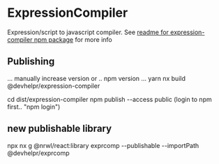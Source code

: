 # ExpressionCompiler

Expression/script to javascript compiler.
See [readme for expression-compiler npm package](expression-compiler/README.md) for more info

## Publishing


... manually increase version or .. npm version ...
yarn nx build @devhelpr/expression-compiler

cd dist/expression-compiler
npm publish --access public
(login to npm first.. "npm login")


## new publishable library

 npx nx g @nrwl/react:library exprcomp --publishable --importPath @devhelpr/exprcomp
